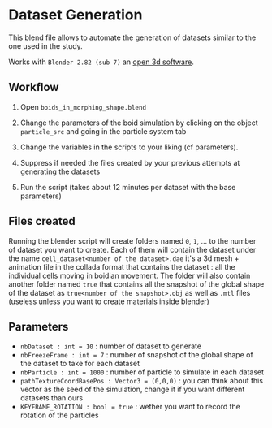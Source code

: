# Dataset Generation

This blend file allows to automate the generation of datasets similar to the one used in the study.

Works with `Blender 2.82 (sub 7)` an [open 3d software](https://www.blender.org/).

## Workflow

1. Open `boids_in_morphing_shape.blend`

2. Change the parameters of the boid simulation by clicking on the object `particle_src` and going in the particle system tab

3. Change the variables in the scripts to your liking (cf parameters).

4. Suppress if needed the files created by your previous attempts at generating the datasets

5. Run the script (takes about 12 minutes per dataset with the base parameters)

## Files created

Running the blender script will create folders named `0`, `1`, ... to the number of dataset you want to create. Each of them will contain the dataset under the name `cell_dataset<number of the dataset>.dae` it's a 3d mesh + animation file in the collada format that contains the dataset : all the individual cells moving in boidian movement. The folder will also contain another folder named `true` that contains all the snapshot of the global shape of the dataset as `true<number of the snapshot>.obj` as well as `.mtl` files (useless unless you want to create materials inside blender)

## Parameters

- `nbDataset : int = 10` : number of dataset to generate
- `nbFreezeFrame : int = 7` : number of snapshot of the global shape of the dataset to take for each dataset
- `nbParticle : int = 1000` : number of particle to simulate in each dataset
- `pathTextureCoordBasePos : Vector3 = (0,0,0)` : you can think about this vector as the seed of the simulation, change it if you want different datasets than ours
- `KEYFRAME_ROTATION : bool = true` : wether you want to record the rotation of the particles
